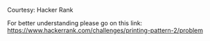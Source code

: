Courtesy: Hacker Rank


For better understanding please go on this link: https://www.hackerrank.com/challenges/printing-pattern-2/problem
